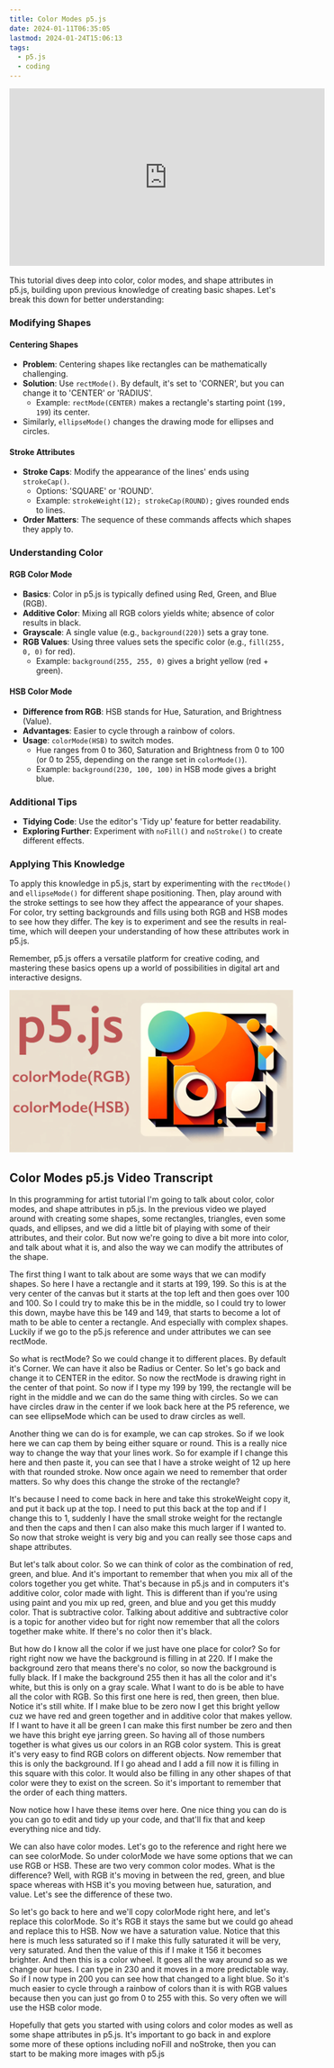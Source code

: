 ```yaml
---
title: Color Modes p5.js
date: 2024-01-11T06:35:05
lastmod: 2024-01-24T15:06:13
tags:
  - p5.js
  - coding
---
```


<div class="iframe-16-9-container">
<iframe class="youTubeIframe" width="560" height="315" src="https://www.youtube.com/embed/uBj4dZmxONA?si=e3HsTRd8_PHR8KZo?rel=0" title="YouTube video player" frameborder="0" allow="accelerometer; autoplay; clipboard-write; encrypted-media; gyroscope; picture-in-picture; web-share" allowfullscreen></iframe>
</div>

This tutorial dives deep into color, color modes, and shape attributes in p5.js, building upon previous knowledge of creating basic shapes. Let's break this down for better understanding:

### Modifying Shapes

#### Centering Shapes

- **Problem**: Centering shapes like rectangles can be mathematically challenging.
- **Solution**: Use `rectMode()`. By default, it's set to 'CORNER', but you can change it to 'CENTER' or 'RADIUS'.
  - Example: `rectMode(CENTER)` makes a rectangle's starting point (`199, 199`) its center.
- Similarly, `ellipseMode()` changes the drawing mode for ellipses and circles.

#### Stroke Attributes

- **Stroke Caps**: Modify the appearance of the lines' ends using `strokeCap()`.
  - Options: 'SQUARE' or 'ROUND'.
  - Example: `strokeWeight(12); strokeCap(ROUND);` gives rounded ends to lines.
- **Order Matters**: The sequence of these commands affects which shapes they apply to.

### Understanding Color

#### RGB Color Mode

- **Basics**: Color in p5.js is typically defined using Red, Green, and Blue (RGB).
- **Additive Color**: Mixing all RGB colors yields white; absence of color results in black.
- **Grayscale**: A single value (e.g., `background(220)`) sets a gray tone.
- **RGB Values**: Using three values sets the specific color (e.g., `fill(255, 0, 0)` for red).
  - Example: `background(255, 255, 0)` gives a bright yellow (red + green).

#### HSB Color Mode

- **Difference from RGB**: HSB stands for Hue, Saturation, and Brightness (Value).
- **Advantages**: Easier to cycle through a rainbow of colors.
- **Usage**: `colorMode(HSB)` to switch modes.
  - Hue ranges from 0 to 360, Saturation and Brightness from 0 to 100 (or 0 to 255, depending on the range set in `colorMode()`).
  - Example: `background(230, 100, 100)` in HSB mode gives a bright blue.

### Additional Tips

- **Tidying Code**: Use the editor's 'Tidy up' feature for better readability.
- **Exploring Further**: Experiment with `noFill()` and `noStroke()` to create different effects.

### Applying This Knowledge

To apply this knowledge in p5.js, start by experimenting with the `rectMode()` and `ellipseMode()` for different shape positioning. Then, play around with the stroke settings to see how they affect the appearance of your shapes. For color, try setting backgrounds and fills using both RGB and HSB modes to see how they differ. The key is to experiment and see the results in real-time, which will deepen your understanding of how these attributes work in p5.js.

Remember, p5.js offers a versatile platform for creative coding, and mastering these basics opens up a world of possibilities in digital art and interactive designs.

[![p5.js Color Mode Basics](./attachments/p5-js-color-modes-basic-thumb.png)](./attachments/p5-js-color-modes-basic-thumb.png)

## Color Modes p5.js Video Transcript

In this programming for artist tutorial I'm going to talk about color, color modes, and shape attributes in p5.js. In the previous video we played around with creating some shapes, some rectangles, triangles, even some quads, and ellipses, and we did a little bit of playing with some of their attributes, and their color. But now we're going to dive a bit more into color, and talk about what it is, and also the way we can modify the attributes of the shape.

The first thing I want to talk about are some ways that we can modify shapes. So here I have a rectangle and it starts at 199, 199. So this is at the very center of the canvas but it starts at the top left and then goes over 100 and 100. So I could try to make this be in the middle, so I could try to lower this down, maybe have this be 149 and 149, that starts to become a lot of math to be able to center a rectangle. And especially with complex shapes. Luckily if we go to the p5.js reference and under attributes we can see rectMode.

So what is rectMode? So we could change it to different places. By default it's Corner. We can have it also be Radius or Center. So let's go back and change it to CENTER in the editor. So now the rectMode is drawing right in the center of that point. So now if I type my 199 by 199, the rectangle will be right in the middle and we can do the same thing with circles. So we can have circles draw in the center if we look back here at the P5 reference, we can see ellipseMode which can be used to draw circles as well.

Another thing we can do is for example, we can cap strokes. So if we look here we can cap them by being either square or round. This is a really nice way to change the way that your lines work. So for example if I change this here and then paste it, you can see that I have a stroke weight of 12 up here with that rounded stroke. Now once again we need to remember that order matters. So why does this change the stroke of the rectangle?

It's because I need to come back in here and take this strokeWeight copy it, and put it back up at the top. I need to put this back at the top and if I change this to 1, suddenly I have the small stroke weight for the rectangle and then the caps and then I can also make this much larger if I wanted to. So now that stroke weight is very big and you can really see those caps and shape attributes.

But let's talk about color. So we can think of color as the combination of red, green, and blue. And it's important to remember that when you mix all of the colors together you get white. That's because in p5.js and in computers it's additive color, color made with light. This is different than if you're using using paint and you mix up red, green, and blue and you get this muddy color. That is subtractive color. Talking about additive and subtractive color is a topic for another video but for right now remember that all the colors together make white. If there's no color then it's black.

But how do I know all the color if we just have one place for color? So for right right now we have the background is filling in at 220. If I make the background zero that means there's no color, so now the background is fully black. If I make the background 255 then it has all the color and it's white, but this is only on a gray scale. What I want to do is be able to have all the color with RGB. So this first one here is red, then green, then blue. Notice it's still white. If I make blue to be zero now I get this bright yellow cuz we have red and green together and in additive color that makes yellow. If I want to have it all be green I can make this first number be zero and then we have this bright eye jarring green. So having all of those numbers together is what gives us our colors in an RGB color system. This is great it's very easy to find RGB colors on different objects. Now remember that this is only the background. If I go ahead and I add a fill now it is filling in this square with this color. It would also be filling in any other shapes of that color were they to exist on the screen. So it's important to remember that the order of each thing matters.

Now notice how I have these items over here. One nice thing you can do is you can go to edit and tidy up your code, and that'll fix that and keep everything nice and tidy.

We can also have color modes. Let's go to the reference and right here we can see colorMode. So under colorMode we have some options that we can use RGB or HSB. These are two very common color modes. What is the difference? Well, with RGB it's moving in between the red, green, and blue space whereas with HSB it's you moving between hue, saturation, and value. Let's see the difference of these two.

So let's go back to here and we'll copy colorMode right here, and let's replace this colorMode. So it's RGB it stays the same but we could go ahead and replace this to HSB. Now we have a saturation value. Notice that this here is much less saturated so if I make this fully saturated it will be very, very saturated. And then the value of this if I make it 156 it becomes brighter. And then this is a color wheel. It goes all the way around so as we change our hues. I can type in 230 and it moves in a more predictable way. So if I now type in 200 you can see how that changed to a light blue. So it's much easier to cycle through a rainbow of colors than it is with RGB values because then you can just go from 0 to 255 with this. So very often we will use the HSB color mode.

Hopefully that gets you started with using colors and color modes as well as some shape attributes in p5.js. It's important to go back in and explore some more of these options including noFill and noStroke, then you can start to be making more images with p5.js
